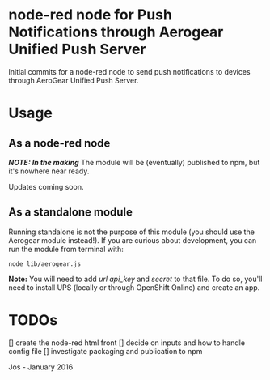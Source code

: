 # node-red node for Push Notifications through Aerogear Unified Push Server
Initial commits for a node-red node to send push notifications to devices through AeroGear Unified Push Server.

# Usage

## As a node-red node
***NOTE: In the making***
The module will be (eventually) published to npm, but it's nowhere near ready.

Updates coming soon.

## As a standalone module
Running standalone is not the purpose of this module (you should use the Aerogear module instead!). If you are curious about development, you can run the module from terminal with:

    node lib/aerogear.js

**Note:** You will need to add *url* *api_key* and *secret* to that file. To do so, you'll need to install UPS (locally or through OpenShift Online) and create an app.

# TODOs

  [] create the node-red html front
    [] decide on inputs and how to handle config file
  [] investigate packaging and publication to npm


Jos - January 2016
